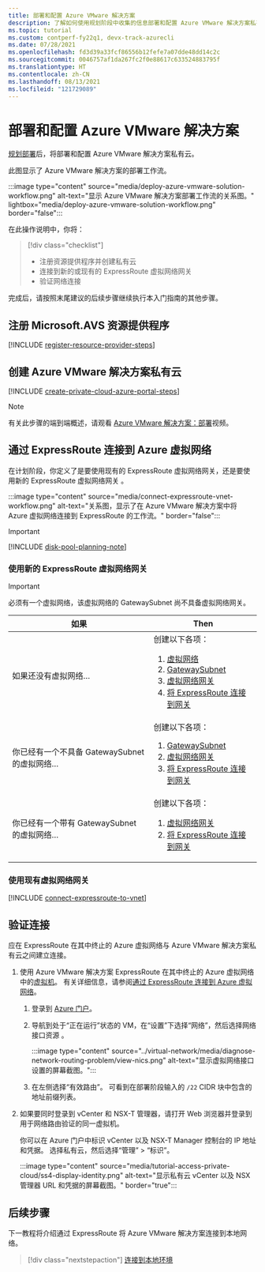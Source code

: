 ```yaml
---
title: 部署和配置 Azure VMware 解决方案
description: 了解如何使用规划阶段中收集的信息部署和配置 Azure VMware 解决方案私有云。
ms.topic: tutorial
ms.custom: contperf-fy22q1, devx-track-azurecli
ms.date: 07/28/2021
ms.openlocfilehash: fd3d39a33fcf86556b12fefe7a07dde48dd14c2c
ms.sourcegitcommit: 0046757af1da267fc2f0e88617c633524883795f
ms.translationtype: HT
ms.contentlocale: zh-CN
ms.lasthandoff: 08/13/2021
ms.locfileid: "121729089"
---
```

# <a name="deploy-and-configure-azure-vmware-solution"></a>部署和配置 Azure VMware 解决方案

[规划部署](plan-private-cloud-deployment.md)后，将部署和配置 Azure VMware 解决方案私有云。 

此图显示了 Azure VMware 解决方案的部署工作流。 

:::image type="content" source="media/deploy-azure-vmware-solution-workflow.png" alt-text="显示 Azure VMware 解决方案部署工作流的关系图。" lightbox="media/deploy-azure-vmware-solution-workflow.png" border="false":::

在此操作说明中，你将：

> [!div class="checklist"]
> * 注册资源提供程序并创建私有云
> * 连接到新的或现有的 ExpressRoute 虚拟网络网关
> * 验证网络连接

完成后，请按照末尾建议的后续步骤继续执行本入门指南的其他步骤。

## <a name="register-the-microsoftavs-resource-provider"></a>注册 Microsoft.AVS 资源提供程序

[!INCLUDE [register-resource-provider-steps](includes/register-resource-provider-steps.md)]

## <a name="create-an-azure-vmware-solution-private-cloud"></a>创建 Azure VMware 解决方案私有云

[!INCLUDE [create-private-cloud-azure-portal-steps](includes/create-private-cloud-azure-portal-steps.md)]

>[!NOTE]
>有关此步骤的端到端概述，请观看 [Azure VMware 解决方案：部署](https://www.youtube.com/embed/gng7JjxgayI)视频。


## <a name="connect-to-azure-virtual-network-with-expressroute"></a>通过 ExpressRoute 连接到 Azure 虚拟网络

在计划阶段，你定义了是要使用现有的 ExpressRoute 虚拟网络网关，还是要使用新的 ExpressRoute 虚拟网络网关 。  

:::image type="content" source="media/connect-expressroute-vnet-workflow.png" alt-text="关系图，显示了在 Azure VMware 解决方案中将 Azure 虚拟网络连接到 ExpressRoute 的工作流。" border="false":::

>[!IMPORTANT]
>[!INCLUDE [disk-pool-planning-note](includes/disk-pool-planning-note.md)] 

### <a name="use-a-new-expressroute-virtual-network-gateway"></a>使用新的 ExpressRoute 虚拟网络网关

>[!IMPORTANT]
>必须有一个虚拟网络，该虚拟网络的 GatewaySubnet 尚不具备虚拟网络网关。

| 如果 | Then  |
| --- | --- |
| 如果还没有虚拟网络…     |  创建以下各项：<ol><li><a href="tutorial-configure-networking.md#create-a-vnet-manually">虚拟网络</a></li><li><a href="../expressroute/expressroute-howto-add-gateway-portal-resource-manager.md#create-the-gateway-subnet">GatewaySubnet</a></li><li><a href="tutorial-configure-networking.md#create-a-virtual-network-gateway">虚拟网络网关</a></li><li><a href="tutorial-configure-networking.md#connect-expressroute-to-the-virtual-network-gateway">将 ExpressRoute 连接到网关</a></li></ol>        |
| 你已经有一个不具备 GatewaySubnet 的虚拟网络…   | 创建以下各项： <ol><li><a href="../expressroute/expressroute-howto-add-gateway-portal-resource-manager.md#create-the-gateway-subnet">GatewaySubnet</a></li><li><a href="tutorial-configure-networking.md#create-a-virtual-network-gateway">虚拟网络网关</a></li><li><a href="tutorial-configure-networking.md#connect-expressroute-to-the-virtual-network-gateway">将 ExpressRoute 连接到网关</a></li></ol>          |
| 你已经有一个带有 GatewaySubnet 的虚拟网络… | 创建以下各项： <ol><li><a href="tutorial-configure-networking.md#create-a-virtual-network-gateway">虚拟网络网关</a></li><li><a href="tutorial-configure-networking.md#connect-expressroute-to-the-virtual-network-gateway">将 ExpressRoute 连接到网关</a></li></ol>    |

### <a name="use-an-existing-virtual-network-gateway"></a>使用现有虚拟网络网关

[!INCLUDE [connect-expressroute-to-vnet](includes/connect-expressroute-vnet.md)]


## <a name="validate-the-connection"></a>验证连接

应在 ExpressRoute 在其中终止的 Azure 虚拟网络与 Azure VMware 解决方案私有云之间建立连接。 

1. 使用 Azure VMware 解决方案 ExpressRoute 在其中终止的 Azure 虚拟网络中的[虚拟机](../virtual-machines/windows/quick-create-portal.md#create-virtual-machine)。 有关详细信息，请参阅[通过 ExpressRoute 连接到 Azure 虚拟网络](#connect-to-azure-virtual-network-with-expressroute)。  

   1. 登录到 [Azure 门户](https://portal.azure.com)。

   1. 导航到处于“正在运行”状态的 VM，在“设置”下选择“网络”，然后选择网络接口资源 。

      :::image type="content" source="../virtual-network/media/diagnose-network-routing-problem/view-nics.png" alt-text="显示虚拟网络接口设置的屏幕截图。":::

   1. 在左侧选择“有效路由”。 可看到在部署阶段输入的 `/22` CIDR 块中包含的地址前缀列表。

1. 如果要同时登录到 vCenter 和 NSX-T 管理器，请打开 Web 浏览器并登录到用于网络路由验证的同一虚拟机。  

   你可以在 Azure 门户中标识 vCenter 以及 NSX-T Manager 控制台的 IP 地址和凭据。  选择私有云，然后选择“管理” > “标识”。

   :::image type="content" source="media/tutorial-access-private-cloud/ss4-display-identity.png" alt-text="显示私有云 vCenter 以及 NSX 管理器 URL 和凭据的屏幕截图。" border="true":::


## <a name="next-steps"></a>后续步骤

下一教程将介绍通过 ExpressRoute 将 Azure VMware 解决方案连接到本地网络。

> [!div class="nextstepaction"]
> [连接到本地环境](tutorial-expressroute-global-reach-private-cloud.md)
